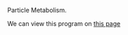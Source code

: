 Particle Metabolism.

We can view this program on [this page](http://t02uk.github.io/particle-metabolism/)
